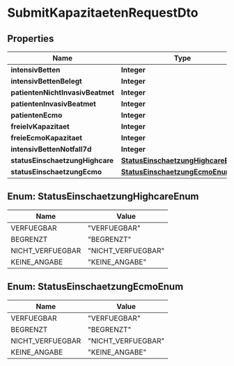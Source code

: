 

# SubmitKapazitaetenRequestDto


## Properties

| Name | Type | Description | Notes |
|------------ | ------------- | ------------- | -------------|
|**intensivBetten** | **Integer** |  |  |
|**intensivBettenBelegt** | **Integer** |  |  |
|**patientenNichtInvasivBeatmet** | **Integer** |  |  [optional] |
|**patientenInvasivBeatmet** | **Integer** |  |  [optional] |
|**patientenEcmo** | **Integer** |  |  [optional] |
|**freieIvKapazitaet** | **Integer** |  |  [optional] |
|**freieEcmoKapazitaet** | **Integer** |  |  [optional] |
|**intensivBettenNotfall7d** | **Integer** |  |  [optional] |
|**statusEinschaetzungHighcare** | [**StatusEinschaetzungHighcareEnum**](#StatusEinschaetzungHighcareEnum) |  |  [optional] |
|**statusEinschaetzungEcmo** | [**StatusEinschaetzungEcmoEnum**](#StatusEinschaetzungEcmoEnum) |  |  [optional] |



## Enum: StatusEinschaetzungHighcareEnum

| Name | Value |
|---- | -----|
| VERFUEGBAR | &quot;VERFUEGBAR&quot; |
| BEGRENZT | &quot;BEGRENZT&quot; |
| NICHT_VERFUEGBAR | &quot;NICHT_VERFUEGBAR&quot; |
| KEINE_ANGABE | &quot;KEINE_ANGABE&quot; |



## Enum: StatusEinschaetzungEcmoEnum

| Name | Value |
|---- | -----|
| VERFUEGBAR | &quot;VERFUEGBAR&quot; |
| BEGRENZT | &quot;BEGRENZT&quot; |
| NICHT_VERFUEGBAR | &quot;NICHT_VERFUEGBAR&quot; |
| KEINE_ANGABE | &quot;KEINE_ANGABE&quot; |



